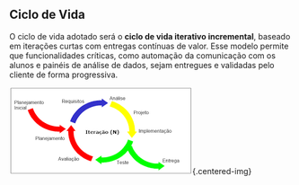 ## Ciclo de Vida

O ciclo de vida adotado será o **ciclo de vida iterativo incremental**, baseado em iterações curtas com entregas contínuas de valor. Esse modelo permite que funcionalidades críticas, como automação da comunicação com os alunos e painéis de análise de dados, sejam entregues e validadas pelo cliente de forma progressiva.

![Ciclo de Vida Iterativo Incremental](../images/life_cicle.png){.centered-img}
